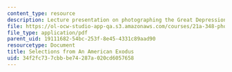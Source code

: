 ```yaml
---
content_type: resource
description: Lecture presentation on photographing the Great Depression.
file: https://ol-ocw-studio-app-qa.s3.amazonaws.com/courses/21a-348-photography-and-truth-spring-2008/34f2fc737cbbbe74287a020cd6057658_MIT21A_348S08_exodus.pdf
file_type: application/pdf
parent_uid: 19111682-54bc-253f-8e45-4331c89aad90
resourcetype: Document
title: Selections from An American Exodus
uid: 34f2fc73-7cbb-be74-287a-020cd6057658
---
```

